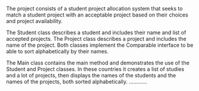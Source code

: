 The project consists of a student project allocation system that seeks to match a student project with an acceptable project based on their choices and project availability.

The Student class describes a student and includes their name and list of accepted projects. The Project class describes a project and includes the name of the project. Both classes implement the Comparable interface to be able to sort alphabetically by their names.

The Main class contains the main method and demonstrates the use of the Student and Project classes. In these countries it creates a list of studies and a lot of projects, then displays the names of the students and the names of the projects, both sorted alphabetically.
............
